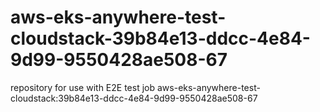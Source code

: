 # aws-eks-anywhere-test-cloudstack-39b84e13-ddcc-4e84-9d99-9550428ae508-67
repository for use with E2E test job aws-eks-anywhere-test-cloudstack:39b84e13-ddcc-4e84-9d99-9550428ae508-67
